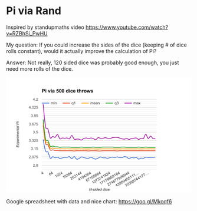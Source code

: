 # Pi via Rand

Inspired by standupmaths video https://www.youtube.com/watch?v=RZBhSi_PwHU

My question: If you could increase the sides of the dice (keeping # of dice rolls constant), would it actually improve the calculation of Pi?

Answer: Not really, 120 sided dice was probably good enough, you just need more rolls of the dice.

![Pi via 500 dice throws](chart.png)

Google spreadsheet with data and nice chart: https://goo.gl/Mkoqf6


